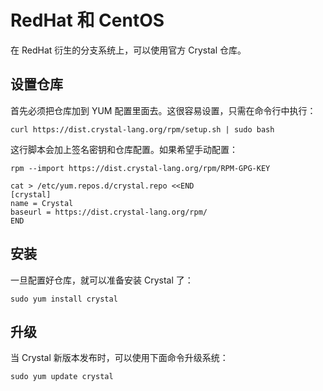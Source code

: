 # RedHat 和 CentOS

在 RedHat 衍生的分支系统上，可以使用官方 Crystal 仓库。

## 设置仓库

首先必须把仓库加到 YUM 配置里面去。这很容易设置，只需在命令行中执行：

```
curl https://dist.crystal-lang.org/rpm/setup.sh | sudo bash
```

这行脚本会加上签名密钥和仓库配置。如果希望手动配置：

```
rpm --import https://dist.crystal-lang.org/rpm/RPM-GPG-KEY

cat > /etc/yum.repos.d/crystal.repo <<END
[crystal]
name = Crystal
baseurl = https://dist.crystal-lang.org/rpm/
END
```

## 安装

一旦配置好仓库，就可以准备安装 Crystal 了：

```
sudo yum install crystal
```

## 升级

当 Crystal 新版本发布时，可以使用下面命令升级系统：

```
sudo yum update crystal
```
